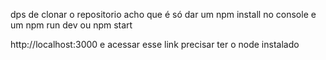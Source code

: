 dps de clonar o repositorio acho que é só dar um npm install no console
e um npm run dev ou npm start

http://localhost:3000
e acessar esse link
precisar ter o node instalado
